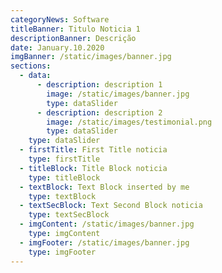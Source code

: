 ```yaml
---
categoryNews: Software
titleBanner: Titulo Noticia 1
descriptionBanner: Descrição
date: January.10.2020
imgBanner: /static/images/banner.jpg
sections:
  - data:
      - description: description 1
        image: /static/images/banner.jpg
        type: dataSlider
      - description: description 2
        image: /static/images/testimonial.png
        type: dataSlider
    type: dataSlider
  - firstTitle: First Title noticia
    type: firstTitle
  - titleBlock: Title Block noticia
    type: titleBlock
  - textBlock: Text Block inserted by me
    type: textBlock
  - textSecBlock: Text Second Block noticia
    type: textSecBlock
  - imgContent: /static/images/banner.jpg
    type: imgContent
  - imgFooter: /static/images/banner.jpg
    type: imgFooter
---
```


